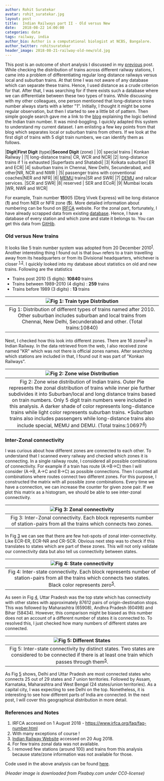 ```yaml
---
author: Rohit Suratekar
avatar: rohit_suratekar.jpg
layout: post
title:  Indian Railways part II - Old versus New
date:   2018-08-22 14:00:00
categories: data
tags: railway, india
author_bio: Author is a computational biologist at NCBS, Bangalore.
author_twitter: rohitsuratekar
header_image: 2018-08-21-railway-old-new/old.jpg
---
```


This post is an outcome of short analysis I discussed in my [previous](https://weirddata.github.io/2018/07/25/railway-stats.html) post. While checking the distribution of trains across different railway stations, I came into a problem of differentiating regular long distance railways versus local and suburban trains. At that time I was not aware of any database which can separate these trains. Hence, I used distance as a crude criterion for that. After that, I was searching for if there exists such a database where we can differentiate between these two types of trains. While discussing with my other colleagues, one person mentioned that long-distance trains number always starts with a letter "1". Initially, I thought it might be some regular observation, but then I started to see a little bit of pattern. Then simple google search gave me a link to the [blog](https://www.irfca.org/faq/faq-number.html) explaining the logic behind the Indian train number. It was mind-boggling. I quickly adapted this system to understand my current dataset. I am enlisting a few key points from that blog which separates local or suburban trains from others. If we look at the first digit of trains with 5 digit train numbers, we can identify them as follows.

|**Digit**|**First Digit** (type)|**Second Digit** (zone) |
|0| special trains | Konkan Railway |
|1| long-distance trains| CR, WCR and NCR|
|2| long-distance trains if 1 is exhausted |Superfasts and Shatabdi|
|3| Kolkata suburban| ER and ECR|
|4| suburban trains in Chennai, New Delhi, Secunderabad, and other|NR, NCR and NWR |
|5| passenger trains with conventional coaches|NER and NFR|
|6| [MEMU](https://en.wikipedia.org/wiki/MEMU) trains|SR and SWR|
|7| [DEMU](https://en.wikipedia.org/wiki/Diesel_multiple_unit) and railcar services. |SCR and SWR|
|8| reserved | SER and ECoR|
|9| Mumbai locals |WR, NWR and WCR|

For example, Train number **15**905 (Dbrg Vivek Express) will be long distance (**1**) and from NER or NFR zone (**5**). More detailed information about numbering can be found on [IRFCA](https://www.irfca.org/faq/faq-number.html) website. For the zonal part, fortunately, I have already scrapped data from existing [database](https://indiarailinfo.com/atlas). Hence, I have a database of every station and which zone and state it belongs to. You can get this data from [GitHib](https://github.com/WeirdData/RailwayVisualization/blob/master/stations_data.txt).

### Old versus New trains

It looks like 5 train number system was adopted from 20 December 2010<sup>[1](#ref1)</sup>. Another interesting thing I found out is that `Down` refers to a train travelling away from its headquarters or from its Divisional headquarters, whichever is closer <sup>[1](#ref1),[2](#ref2)</sup>. I quickly looked into my database about statistics on old and new trains. Following are the statistics
* Trains post 2010 (5 digits): **10840** trains
* Trains between 1989-2010 (4 digits)  : **259** trains
* Trains before 1989 (3 digits) : **13** trains

|![Fig 1: Train type Distribution](/assets/article_images/2018-08-21-railway-old-new/train_distribution.png "Train type Distribution")|
|:--:|
|Fig 1: Distribution of different types of trains named after 2010. Other suburban includes suburban and local trains from Chennai, New Delhi, Secunderabad and other. (Total trains:10840)|

Next, I checked how this look into different zones. There are 16 zones<sup>[3](#ref3)</sup> in Indian Railway. In the data retrieved from the web, I also received zone named "KR" which was not there is official zones names. After searching which stations are included in that, I found out it was part of "Konkan Railways". 

|![Fig 2: Zone wise Distribution](/assets/article_images/2018-08-21-railway-old-new/zone_wise.png "Zone wise Distribution")|
|:--:|
|Fig 2: Zone wise distribution of Indian trains. Outer Pie represents the zonal distribution of trains while inner pie further subdivides it into Suburban/local and long distance trains based on train numbers. Only 5 digit train numbers were included in this analysis. A darker shade of color represents long-distance trains while light color represents suburban trains. *Suburban trains also includes passengers while long-distance trains also include special, MEMU and DEMU. (Total trains:10697<sup>[4](#ref4)</sup>)|

### Inter-Zonal connectivity

I was curious about how different zones are connected to each other. To understand that I scanned every railway and checked which zones it is connecting. In a single railway route, I considered all possible combinations of connectivity. For example if a train has route (A->B->C) then I will consider (A->B, A->C and B->C) as possible connections. Then I counted all combinations where routes connect two different zones. For this purpose, I constructed the matrix with all possible zone combinations. Every time we have a connection, we can increase the counter for given zone pair. If we plot this matrix as a histogram, we should be able to see inter-zonal connectivity.

|![Fig 3: Zonal connectivity](/assets/article_images/2018-08-21-railway-old-new/zonal_connectivity.png " Zonal connectivity") <a name="fig3"></a>|
|:--:|
|Fig 3: Inter-Zonal connectivity. Each block represents number of station-pairs from all the trains which connects two zones. |

In Fig [3](#fig3) we can see that there are few hot-spots of zonal inter-connectivity. Like ECR-ER, ECR-NR and CR-SCR. Obvious next step was to check if this translates to states which are part of these zones. This will not only validate our connectivity data but also tell us connectivity between states. 

|![Fig 4: State connectivity](/assets/article_images/2018-08-21-railway-old-new/state_connectivity.png " State connectivity") <a name="fig4"></a>|
|:--:|
|Fig 4: Inter-state connectivity. Each block represents number of station-pairs from all the trains which connects two states. Black color represents zero<sup>[5](#ref5)</sup>.|

As seen in Fig [4](#Fig4), Uttar Pradesh was the top state which has connectivity with other states with approximately 87612 pairs of origin-destination stops. This was followed by Maharashtra (65908), Andhra Pradesh (60498) and Bihar (58434). However, this comparison might be biased as this number does not an account of a different number of states it is connected to. To resolved this, I just checked how many numbers of different states are connected. 

|![Fig 5: Different States](/assets/article_images/2018-08-21-railway-old-new/different_states.png " Different States") <a name="fig5"></a>|
|:--:|
|Fig 5: Inter-state connectivity by distinct states. Two states are considered to be connected if there is at least one train which passes through them<sup>[5](#ref5)</sup>. |

As Fig [5](#fig5) shows, Delhi and Uttar Pradesh are most connected states who connects 25 out of 29 states and 7 union territories. Followed by Assam, Karnataka, Maharashtra and West Bengal (24 states/union territories). As a capital city, I was expecting to see Delhi on the top. Nonetheless, it is interesting to see how different parts of India are connected. In the next post, I will cover this geographical distribution in more detail. 

### References and Notes
1. <a name="ref1"></a> IRFCA accessed on 1 August 2018 - https://www.irfca.org/faq/faq-number.html
2. <a name="ref2"></a> With many exceptions of course !
3. <a name="ref3"></a> [Indian Railway Website](http://www.indianrailways.gov.in/railwayboard/view_section.jsp?lang=0&id=0,1,304,366,533,1007,1012) accessed on 20 Aug 2018.
4. <a name="ref4"></a> For few trains zonal data was not available. 
5. <a name="ref5"></a> I removed few stations (around 100) and trains from this analysis because state/zone information was not available for those. 


Code used in the above analysis can be found [here](https://github.com/WeirdData/RailwayVisualization).

*(Header image is downloaded from Pixabay.com under CC0-license)*